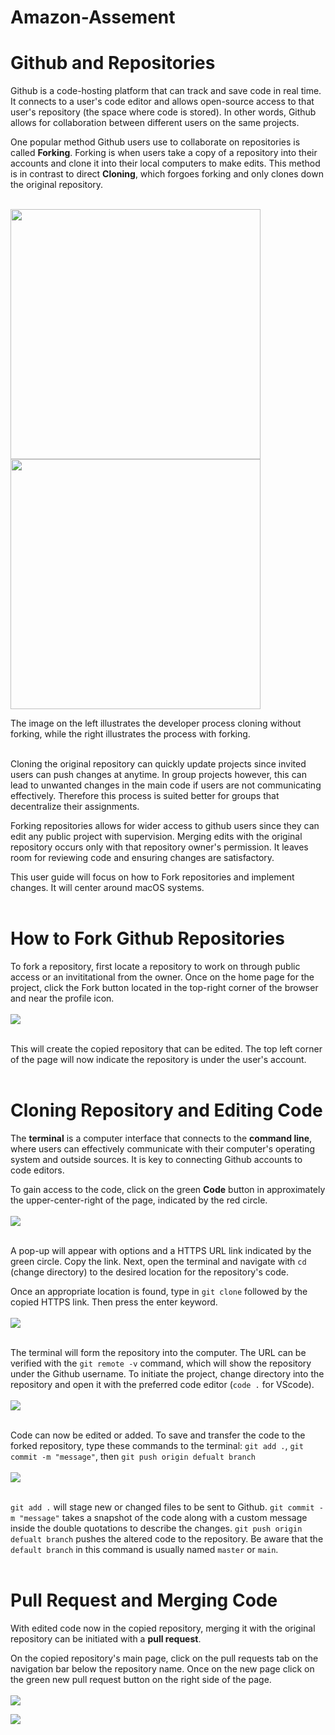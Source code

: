 # Amazon-Assement

# Github and Repositories

Github is a code-hosting platform that can track and save code in real time. It connects to a user's code editor and allows open-source access to that user's repository (the space where code is stored). In other words, Github allows for collaboration between different users on the same projects. 

One popular method Github users use to collaborate on repositories is called **Forking**. Forking is when users take a copy of a repository into their accounts and clone it into their local computers to make edits. This method is in contrast to direct **Cloning**, which forgoes forking and only clones down the original repository.
<br></br>
<p float="left">
    <img src="./images/Git-Clone.jpeg" height="400" />
    <img src="./images/fork.png" height="400" />
</p>
The image on the left illustrates the developer process cloning without forking, while the right illustrates the process with forking.
<br></br>


Cloning the original repository can quickly update projects since invited users can push changes at anytime. In group projects however, this can lead to unwanted changes in the main code if users are not communicating effectively. Therefore this process is suited better for groups that decentralize their assignments. 

Forking repositories allows for wider access to github users since they can edit any public project with supervision. Merging edits with the original repository occurs only with that repository owner's permission. It leaves room for reviewing code and ensuring changes are satisfactory.

This user guide will focus on how to Fork repositories and implement changes. It will center around macOS systems.
<br></br>
# How to Fork Github Repositories
To fork a repository, first locate a repository to work on through public access or an invititational from the owner. Once on the home page for the project, click the Fork button located in the top-right corner of the browser and near the profile icon.
<br></br>
<img src="./images/1st.jpeg"/>
<br></br>

This will create the copied repository that can be edited. The top left corner of the page will now indicate the repository is under the user's account. 
<br></br>
# Cloning Repository and Editing Code

The **terminal** is a computer interface that connects to the **command line**, where users can effectively communicate with their computer's operating system and outside sources. It is key to connecting Github accounts to code editors.

To gain access to the code, click on the green **Code** button in approximately the upper-center-right of the page, indicated by the red circle. 
<br></br>
<img src="./images/2nd.jpeg" />
<br></br>

A pop-up will appear with options and a HTTPS URL link indicated by the green circle. Copy the link. Next, open the terminal and navigate with ``cd`` (change directory) to the desired location for the repository's code.

Once an appropriate location is found, type in ``git clone`` followed by the copied HTTPS link. Then press the enter keyword.
<br></br>
<img src="./images/cloneterminal.png" />
<br></br>

The terminal will form the repository into the computer. The URL can be verified with the ``git remote -v`` command, which will show the repository under the Github username. To initiate the project, change directory into the repository and open it with the preferred code editor (``code .`` for VScode). 
<br></br>
<img src="./images/openCode.png"/>
<br></br>

Code can now be edited or added. To save and transfer the code to the forked repository, type these commands to the terminal: ``git add .``, ``git commit -m "message"``, then ``git push origin defualt branch``
<br></br>
<img src="./images/gitPush.png" />
<br></br>

``git add .`` will stage new or changed files to be sent to Github. ``git commit -m "message"`` takes a snapshot of the code along with a custom message inside the double quotations to describe the changes. ``git push origin defualt branch`` pushes the altered code to the repository. Be aware that the ``default branch`` in this command is usually named ``master`` or ``main``.
<br></br>
# Pull Request and Merging Code
With edited code now in the copied repository, merging it with the original repository can be initiated with a **pull request**. 

On the copied repository's main page, click on the pull requests tab on the navigation bar below the repository name. Once on the new page click on the green new pull request button on the right side of the page.
<br></br>
<img src="./images/pullRequest.jpeg" />

<img src="./images/newPull.jpeg" />
<br></br>